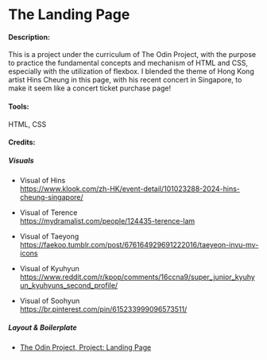 # The Landing Page

#### Description:
This is a project under the curriculum of The Odin Project, with the purpose to practice the fundamental concepts and mechanism of HTML and CSS, especially with the utilization of flexbox. I blended the theme of Hong Kong artist Hins Cheung in this page, with his recent concert in Singapore, to make it seem like a concert ticket purchase page!


#### Tools:
HTML, CSS

#### Credits:
##### Visuals

- Visual of Hins \
https://www.klook.com/zh-HK/event-detail/101023288-2024-hins-cheung-singapore/

- Visual of Terence \
https://mydramalist.com/people/124435-terence-lam

- Visual of Taeyong \
https://faekoo.tumblr.com/post/676164929691222016/taeyeon-invu-mv-icons

- Visual of Kyuhyun \
https://www.reddit.com/r/kpop/comments/16ccna9/super_junior_kyuhyun_kyuhyuns_second_profile/

- Visual of Soohyun \
https://br.pinterest.com/pin/615233999096573511/


##### Layout & Boilerplate

- [The Odin Project, Project: Landing Page](https://www.theodinproject.com/lessons/foundations-landing-page)